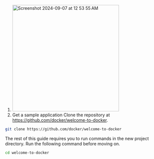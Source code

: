 1. <img width="347" alt="Screenshot 2024-09-07 at 12 53 55 AM" src="https://github.com/user-attachments/assets/5b5713d8-1e5f-411f-baa3-97eecc712cc1">
2. Get a sample application
   Clone the repository at https://github.com/docker/welcome-to-docker⁠.
``` bash
git clone https://github.com/docker/welcome-to-docker
```
The rest of this guide requires you to run commands in the new project directory. Run the following command before moving on.
``` bash 
cd welcome-to-docker
```
